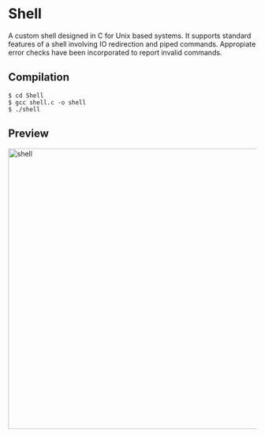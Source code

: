 # Shell
A custom shell designed in C for Unix based systems. It supports standard features of a shell involving IO redirection and piped commands. Appropiate error checks have been incorporated to report invalid commands.

## Compilation

```
$ cd Shell
$ gcc shell.c -o shell
$ ./shell
```

## Preview

<img width="568" alt="shell" src="https://user-images.githubusercontent.com/42066451/118356568-86200f00-b593-11eb-8d4f-b8d7d97b4851.png">
